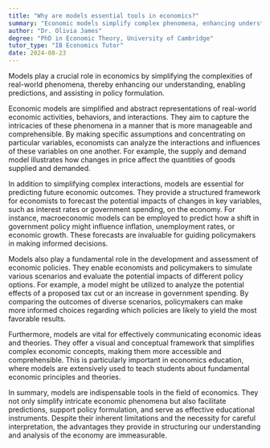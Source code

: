 ```yaml
---
title: "Why are models essential tools in economics?"
summary: "Economic models simplify complex phenomena, enhancing understanding, prediction, and policy formulation, making them essential tools in the field of economics."
author: "Dr. Olivia James"
degree: "PhD in Economic Theory, University of Cambridge"
tutor_type: "IB Economics Tutor"
date: 2024-08-23
---
```


Models play a crucial role in economics by simplifying the complexities of real-world phenomena, thereby enhancing our understanding, enabling predictions, and assisting in policy formulation.

Economic models are simplified and abstract representations of real-world economic activities, behaviors, and interactions. They aim to capture the intricacies of these phenomena in a manner that is more manageable and comprehensible. By making specific assumptions and concentrating on particular variables, economists can analyze the interactions and influences of these variables on one another. For example, the supply and demand model illustrates how changes in price affect the quantities of goods supplied and demanded.

In addition to simplifying complex interactions, models are essential for predicting future economic outcomes. They provide a structured framework for economists to forecast the potential impacts of changes in key variables, such as interest rates or government spending, on the economy. For instance, macroeconomic models can be employed to predict how a shift in government policy might influence inflation, unemployment rates, or economic growth. These forecasts are invaluable for guiding policymakers in making informed decisions.

Models also play a fundamental role in the development and assessment of economic policies. They enable economists and policymakers to simulate various scenarios and evaluate the potential impacts of different policy options. For example, a model might be utilized to analyze the potential effects of a proposed tax cut or an increase in government spending. By comparing the outcomes of diverse scenarios, policymakers can make more informed choices regarding which policies are likely to yield the most favorable results.

Furthermore, models are vital for effectively communicating economic ideas and theories. They offer a visual and conceptual framework that simplifies complex economic concepts, making them more accessible and comprehensible. This is particularly important in economics education, where models are extensively used to teach students about fundamental economic principles and theories.

In summary, models are indispensable tools in the field of economics. They not only simplify intricate economic phenomena but also facilitate predictions, support policy formulation, and serve as effective educational instruments. Despite their inherent limitations and the necessity for careful interpretation, the advantages they provide in structuring our understanding and analysis of the economy are immeasurable.
    